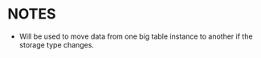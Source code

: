 # NOTES

* Will be used to move data from one big table instance to another if the storage type changes.
